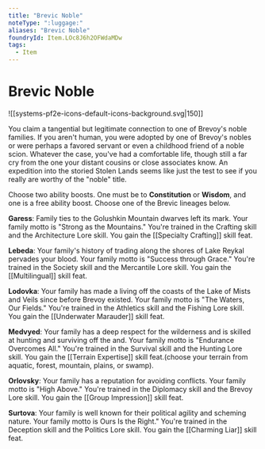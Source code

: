 ```yaml
---
title: "Brevic Noble"
noteType: ":luggage:"
aliases: "Brevic Noble"
foundryId: Item.LOc8J6h2OFWdaMDw
tags:
  - Item
---
```


# Brevic Noble
![[systems-pf2e-icons-default-icons-background.svg|150]]

You claim a tangential but legitimate connection to one of Brevoy's noble families. If you aren't human, you were adopted by one of Brevoy's nobles or were perhaps a favored servant or even a childhood friend of a noble scion. Whatever the case, you've had a comfortable life, though still a far cry from the one your distant cousins or close associates know. An expedition into the storied Stolen Lands seems like just the test to see if you really are worthy of the "noble" title.

Choose two ability boosts. One must be to **Constitution** or **Wisdom**, and one is a free ability boost. Choose one of the Brevic lineages below.

**Garess**: Family ties to the Golushkin Mountain dwarves left its mark. Your family motto is "Strong as the Mountains." You're trained in the Crafting skill and the Architecture Lore skill. You gain the [[Specialty Crafting]] skill feat.

**Lebeda**: Your family's history of trading along the shores of Lake Reykal pervades your blood. Your family motto is "Success through Grace." You're trained in the Society skill and the Mercantile Lore skill. You gain the [[Multilingual]] skill feat.

**Lodovka**: Your family has made a living off the coasts of the Lake of Mists and Veils since before Brevoy existed. Your family motto is "The Waters, Our Fields." You're trained in the Athletics skill and the Fishing Lore skill. You gain the [[Underwater Marauder]] skill feat.

**Medvyed**: Your family has a deep respect for the wilderness and is skilled at hunting and surviving off the and. Your family motto is "Endurance Overcomes All." You're trained in the Survival skill and the Hunting Lore skill. You gain the [[Terrain Expertise]] skill feat.(choose your terrain from aquatic, forest, mountain, plains, or swamp).

**Orlovsky**: Your family has a reputation for avoiding conflicts. Your family motto is "High Above." You're trained in the Diplomacy skill and the Brevoy Lore skill. You gain the [[Group Impression]] skill feat.

**Surtova**: Your family is well known for their political agility and scheming nature. Your family motto is Ours Is the Right." You're trained in the Deception skill and the Politics Lore skill. You gain the [[Charming Liar]] skill feat.
